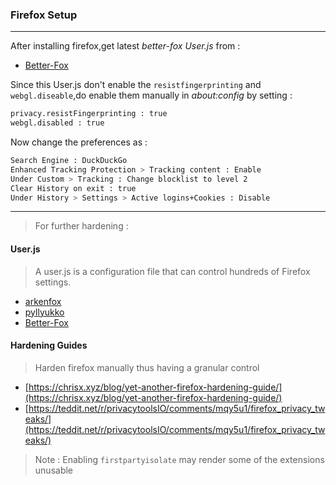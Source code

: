 ### Firefox Setup 
---
After installing firefox,get latest _better-fox User.js_ from :
- [Better-Fox](https://github.com/yokoffing/Better-Fox/blob/master/user.js)

Since this User.js don't enable the ```resistfingerprinting``` and ```webgl.diseable```,do enable them manually in _about:config_ by setting :
```sh
privacy.resistFingerprinting : true
webgl.disabled : true
```
Now change the preferences as :
```sh
Search Engine : DuckDuckGo
Enhanced Tracking Protection > Tracking content : Enable
Under Custom > Tracking : Change blocklist to level 2
Clear History on exit : true
Under History > Settings > Active logins+Cookies : Disable
```

---
> For further hardening :
####  User.js
> A user.js is a configuration file that can control hundreds of Firefox settings.
- [arkenfox](https://github.com/arkenfox/user.js)
- [pyllyukko](https://github.com/pyllyukko/user.js/)
- [Better-Fox](https://github.com/yokoffing/Better-Fox/blob/master/user.js)

####  Hardening Guides
> Harden firefox manually thus having a granular control
- [https://chrisx.xyz/blog/yet-another-firefox-hardening-guide/](https://chrisx.xyz/blog/yet-another-firefox-hardening-guide/)
- [https://teddit.net/r/privacytoolsIO/comments/mqy5u1/firefox_privacy_tweaks/](https://teddit.net/r/privacytoolsIO/comments/mqy5u1/firefox_privacy_tweaks/)

> Note : Enabling ```firstpartyisolate``` may render some of the extensions unusable
